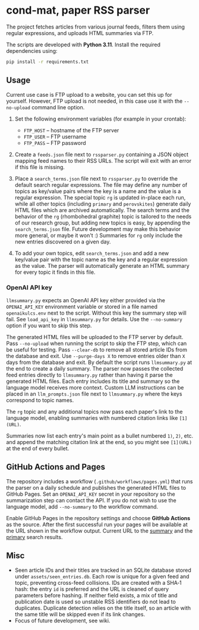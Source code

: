 # cond-mat, paper RSS parser

The project fetches articles from various journal feeds, filters them using
regular expressions, and uploads HTML summaries via FTP.

The scripts are developed with **Python 3.11**. Install the required
dependencies using:

```bash
pip install -r requirements.txt
```

## Usage
Current use case is FTP upload to a website, you can set this up for yourself. However, FTP upload is not needed, in this case use it with the `--no-upload` command line option.

1. Set the following environment variables (for example in your crontab):
   - `FTP_HOST` – hostname of the FTP server
   - `FTP_USER` – FTP username
   - `FTP_PASS` – FTP password

2. Create a `feeds.json` file next to `rssparser.py` containing a JSON
   object mapping feed names to their RSS URLs. The script will exit with an
   error if this file is missing.
3. Place a `search_terms.json` file next to `rssparser.py` to
   override the default search regular expressions. The file may define any
  number of topics as key/value pairs where the key is a name and the value is
  a regular expression.  The special topic `rg` is updated in-place each run,
  while all other topics (including `primary` and `perovskites`) generate daily
  HTML files which are archived automatically. The search terms and the behavior of the `rg` (rhombohedral graphite) topic is tailored to the needs of our research group, but adding new topics is easy, by appending the `search_terms.json` file. Future development may make this behavior more general, or maybe it won't :) 
   Summaries for `rg` only include the new entries discovered on a given day.
4. To add your own topics, edit `search_terms.json` and add a new key/value
   pair with the topic name as the key and a regular expression as the value.
   The parser will automatically generate an HTML summary for every topic it
   finds in this file.

### OpenAI API key

`llmsummary.py` expects an OpenAI API key either provided via the `OPENAI_API_KEY` environment variable or stored in a file named `openaikulcs.env` next to the script. Without this key the summary step will fail. See `load_api_key` in `llmsummary.py` for details. Use the `--no-summary` option if you want to skip
  this step.

The generated HTML files will be uploaded to the FTP server by default. Pass
`--no-upload` when running the script to skip the FTP step, which can be useful
for testing.  Pass `--clear-db` to remove all stored article IDs from the database and exit.
Use `--purge-days X` to remove entries older than `X` days from the database and exit.
By default the script runs `llmsummary.py` at the end to create a daily summary.
The parser now passes the collected feed entries directly to `llmsummary.py` rather than
having it parse the generated HTML files. Each entry includes its title and summary so the
  language model receives more context. Custom LLM instructions can be placed in an `llm_prompts.json` file
next to `llmsummary.py` where the keys correspond to topic names.

The `rg` topic and any additional topics now pass each paper's link to the
language model, enabling summaries with numbered citation links like
`[1](URL)`.

Summaries now list each entry's main point as a bullet numbered `1)`, `2)`,
etc. and append the matching citation link at the end, so you might see
`[1](URL)` at the end of every bullet.

## GitHub Actions and Pages

The repository includes a workflow (`.github/workflows/pages.yml`) that runs the
parser on a daily schedule and publishes the generated HTML files to GitHub
Pages.  Set an `OPENAI_API_KEY` secret in your repository so the summarization
step can contact the API.  If you do not wish to use the language model, add
`--no-summary` to the workflow command.

Enable GitHub Pages in the repository settings and choose **GitHub Actions** as
the source.  After the first successful run your pages will be available at the
URL shown in the workflow output.
Current URL to the [summary](https://zrbyte.github.io/paper-firehose/summary.html) and the [primary](https://zrbyte.github.io/paper-firehose/results_primary.html) search results.

## Misc
- Seen article IDs and their titles are tracked in an SQLite database stored under `assets/seen_entries.db`.
  Each row is unique for a given feed and topic, preventing cross-feed
  collisions. IDs are created with a SHA‑1 hash: the entry `id` is preferred and
  the URL is cleaned of query parameters before hashing. If neither field exists,
  a mix of title and publication date is used so unstable RSS identifiers do not
  lead to duplicates. Duplicate detection relies on the title itself, so an
  article with the same title will be skipped even if its link changes.
- Focus of future development, see wiki.

